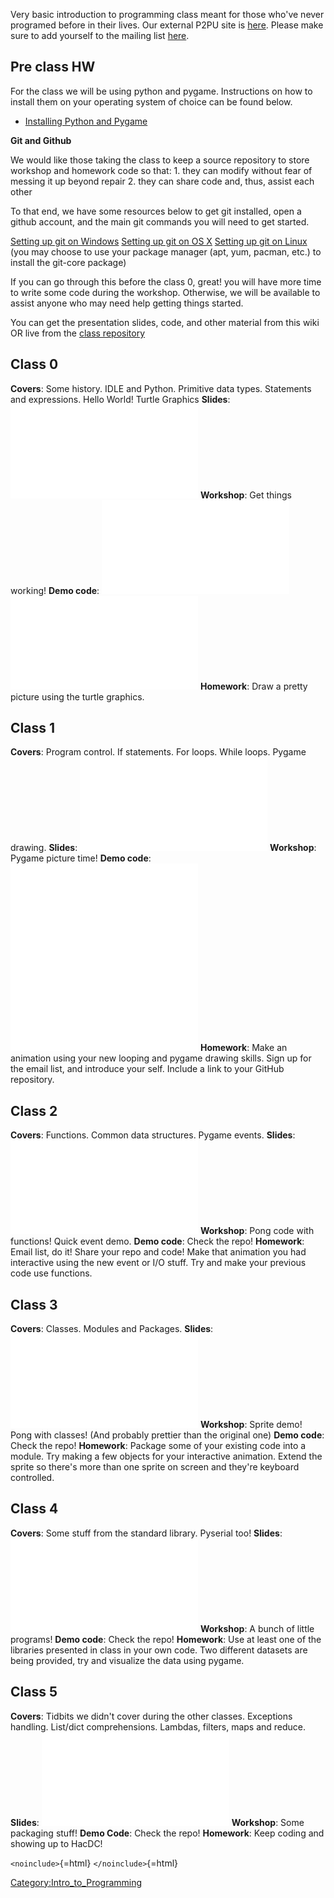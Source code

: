 Very basic introduction to programming class meant for those who've
never programed before in their lives. Our external P2PU site is
[here](http://new.p2pu.org/en/groups/python-101-with-pygame/). Please
make sure to add yourself to the mailing list
[here](https://groups.google.com/a/hacdc.org/group/prog101).

## Pre class HW

For the class we will be using python and pygame. Instructions on how to
install them on your operating system of choice can be found below.

-   [Installing Python and
    Pygame](Installing_Python_and_Pygame)

**Git and Github**

We would like those taking the class to keep a source repository to
store workshop and homework code so that: 1. they can modify without
fear of messing it up beyond repair 2. they can share code and, thus,
assist each other

To that end, we have some resources below to get git installed, open a
github account, and the main git commands you will need to get started.

[Setting up git on Windows](http://help.github.com/win-set-up-git/)
[Setting up git on OS X](http://help.github.com/mac-set-up-git/)
[Setting up git on Linux](http://help.github.com/linux-set-up-git/) (you
may choose to use your package manager (apt, yum, pacman, etc.) to
install the git-core package)

If you can go through this before the class 0, great! you will have more
time to write some code during the workshop. Otherwise, we will be
available to assist anyone who may need help getting things started.

You can get the presentation slides, code, and other material from this
wiki OR live from the [class
repository](https://github.com/3lawsafe/HacDC-Intro-to-Programming)

## Class 0

**Covers**: Some history. IDLE and Python. Primitive data types.
Statements and expressions. Hello World! Turtle Graphics **Slides**:
![](Class_0.pdf "Class_0.pdf") **Workshop**: Get things working! **Demo
code**: ![](Turtle_demo.py "Turtle_demo.py")
![](Wrapper_turtle.py "Wrapper_turtle.py") **Homework**: Draw a pretty
picture using the turtle graphics.

## Class 1

**Covers**: Program control. If statements. For loops. While loops.
Pygame drawing. **Slides**: ![](Class_1.pdf "Class_1.pdf") **Workshop**:
Pygame picture time! **Demo code**:
![](pygame_pretty_picture.py "pygame_pretty_picture.py")
![](pong_paddle_hit.py "pong_paddle_hit.py") **Homework**: Make an
animation using your new looping and pygame drawing skills. Sign up for
the email list, and introduce your self. Include a link to your GitHub
repository.

## Class 2

**Covers**: Functions. Common data structures. Pygame events.
**Slides**: ![](Class_2.pdf "Class_2.pdf") **Workshop**: Pong code with
functions! Quick event demo. **Demo code**: Check the repo!
**Homework**: Email list, do it! Share your repo and code! Make that
animation you had interactive using the new event or I/O stuff. Try and
make your previous code use functions.

## Class 3

**Covers**: Classes. Modules and Packages. **Slides**:
![](Class_3.pdf "Class_3.pdf") **Workshop**: Sprite demo! Pong with
classes! (And probably prettier than the original one) **Demo code**:
Check the repo! **Homework**: Package some of your existing code into a
module. Try making a few objects for your interactive animation. Extend
the sprite so there's more than one sprite on screen and they're
keyboard controlled.

## Class 4

**Covers**: Some stuff from the standard library. Pyserial too!
**Slides**: ![](Class_4.pdf "Class_4.pdf") **Workshop**: A bunch of
little programs! **Demo code**: Check the repo! **Homework**: Use at
least one of the libraries presented in class in your own code. Two
different datasets are being provided, try and visualize the data using
pygame.

## Class 5

**Covers**: Tidbits we didn't cover during the other classes. Exceptions
handling. List/dict comprehensions. Lambdas, filters, maps and reduce.
**Slides**: ![](Class_5.pdf "Class_5.pdf") **Workshop**: Some packaging
stuff! **Demo Code**: Check the repo! **Homework**: Keep coding and
showing up to HacDC!

`<noinclude>`{=html} `</noinclude>`{=html}

[Category:Intro_to_Programming](Category:Intro_to_Programming)
